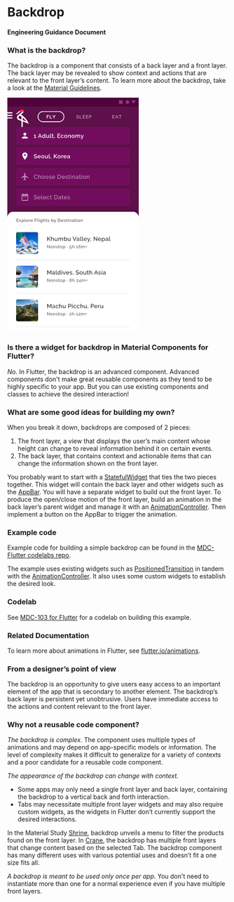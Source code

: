 # Backdrop
#### Engineering Guidance Document

### What is the backdrop?
The backdrop is a component that consists of a back layer and a front layer. The back layer may be revealed to show context and actions that are relevant to the front layer’s content. To learn more about the backdrop, take a look at the [Material Guidelines](https://material.io/design/components/backdrop.html#).

<img src="resources/crane-backdrop.png" alt="Backdrop in Crane Material Study" width="300">

### Is there a widget for backdrop in Material Components for Flutter?
_No._ In Flutter, the backdrop is an advanced component. Advanced components don't make great reusable components as they tend to be highly specific to your app. But you can use existing components and classes to achieve the desired interaction!

### What are some good ideas for building my own?
When you break it down, backdrops are composed of 2 pieces:
1. The front layer, a view that displays the user’s main content whose height can change to reveal information behind it on certain events.
1. The back layer, that contains context and actionable items that can change the information shown on the front layer.

You probably want to start with a [StatefulWidget](https://material.io/design/components/backdrop.html#) that ties the two pieces together. This widget will contain the back layer and other widgets such as the [AppBar](https://flutter.io/catalog/samples/basic-app-bar). You will have a separate widget to build out the front layer. To produce the open/close motion of the front layer, build an animation in the back layer’s parent widget and manage it with an [AnimationController](https://docs.flutter.io/flutter/animation/AnimationController-class.html). Then implement a button on the AppBar to trigger the animation.

### Example code
Example code for building a simple backdrop can be found in the [MDC-Flutter codelabs repo](https://github.com/material-components/material-components-flutter-codelabs/blob/104-complete/mdc_100_series/lib/backdrop.dart).

The example uses existing widgets such as [PositionedTransition](https://docs.flutter.io/flutter/widgets/PositionedTransition-class.html) in tandem with the [AnimationController](https://docs.flutter.io/flutter/animation/AnimationController-class.html). It also uses some custom widgets to establish the desired look.

### Codelab
See [MDC-103 for Flutter](http://codelabs.developers.google.com/codelabs/mdc-103-flutter) for a codelab on building this example.

### Related Documentation
To learn more about animations in Flutter, see [flutter.io/animations](https://flutter.io/animations).

### From a designer’s point of view
The backdrop is an opportunity to give users easy access to an important element of the app that is secondary to another element. The backdrop’s back layer is persistent yet unobtrusive. Users have immediate access to the actions and content relevant to the front layer.

### Why not a reusable code component?
_The backdrop is complex._ The component uses multiple types of animations and may depend on app-specific models or information. The level of complexity makes it difficult to generalize for a variety of contexts and a poor candidate for a reusable code component.

_The appearance of the backdrop can change with context._
* Some apps may only need a single front layer and back layer, containing the backdrop to a vertical back and forth interaction.
* Tabs may necessitate multiple front layer widgets and may also require custom widgets, as the widgets in Flutter don’t currently support the desired interactions.

In the Material Study [Shrine](https://material.io/design/material-studies/shrine.html#product-architecture), backdrop unveils a menu to filter the products found on the front layer.  In [Crane](https://material.io/design/material-studies/crane.html), the backdrop has multiple front layers that change content based on the selected Tab. The backdrop component has many different uses with various potential uses and doesn’t fit a one size fits all.

_A backdrop is meant to be used only once per app._ You don't need to instantiate more than one for a normal experience even if you have multiple front layers.
